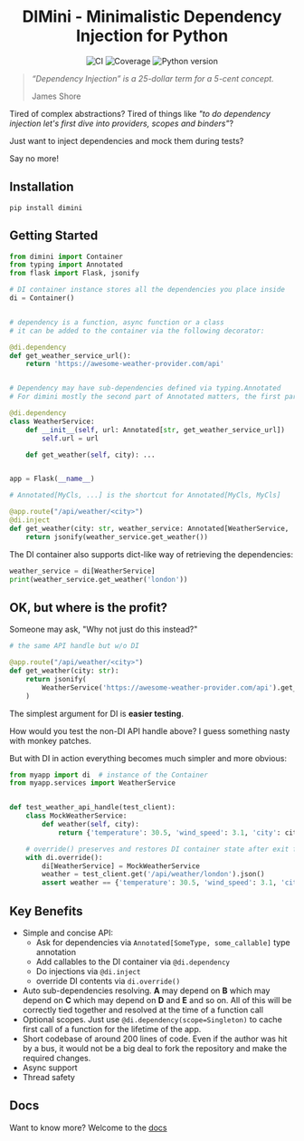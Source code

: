 <div align="center">
    <h1>DIMini - Minimalistic Dependency Injection for Python</h1>
    <p>
        <img src="https://github.com/amyasnikov/dimini/actions/workflows/ci.yaml/badge.svg" alt="CI">
        <img src="https://img.shields.io/endpoint?url=https://gist.githubusercontent.com/amyasnikov/43fbe231840b4945691de15d43eb003d/raw/cov_dimini.json" alt="Coverage">
        <img src="https://img.shields.io/badge/Python-3.9|3.10|3.11|3.12-blue.svg" alt="Python version">
    </p>
</div>


> *“Dependency Injection” is a 25-dollar term for a 5-cent concept.*
>
> James Shore


Tired of complex abstractions? Tired of things like *"to do dependency injection let's first dive into providers, scopes and binders"*?


Just want to inject dependencies and mock them during tests?

Say no more!

## Installation

```
pip install dimini
```

## Getting Started

```python
from dimini import Container
from typing import Annotated
from flask import Flask, jsonify

# DI container instance stores all the dependencies you place inside
di = Container()


# dependency is a function, async function or a class
# it can be added to the container via the following decorator:

@di.dependency
def get_weather_service_url():
    return 'https://awesome-weather-provider.com/api'


# Dependency may have sub-dependencies defined via typing.Annotated
# For dimini mostly the second part of Annotated matters, the first part is for type checkers

@di.dependency
class WeatherService:
    def __init__(self, url: Annotated[str, get_weather_service_url])
        self.url = url

    def get_weather(self, city): ...


app = Flask(__name__)

# Annotated[MyCls, ...] is the shortcut for Annotated[MyCls, MyCls]

@app.route("/api/weather/<city>")
@di.inject
def get_weather(city: str, weather_service: Annotated[WeatherService, ...]):
    return jsonify(weather_service.get_weather())

```

The DI container also supports dict-like way of retrieving the dependencies:

```python
weather_service = di[WeatherService]
print(weather_service.get_weather('london'))
```


## OK, but where is the profit?

Someone may ask, "Why not just do this instead?"

```python
# the same API handle but w/o DI

@app.route("/api/weather/<city>")
def get_weather(city: str):
    return jsonify(
        WeatherService('https://awesome-weather-provider.com/api').get_weather(city)
    )
```

The simplest argument for DI is **easier testing**.

How would you test the non-DI API handle above? I guess something nasty with monkey patches.

But with DI in action everything becomes much simpler and more obvious:

```python
from myapp import di  # instance of the Container
from myapp.services import WeatherService


def test_weather_api_handle(test_client):
    class MockWeatherService:
        def weather(self, city):
            return {'temperature': 30.5, 'wind_speed': 3.1, 'city': city}

    # override() preserves and restores DI container state after exit from context manager
    with di.override():
        di[WeatherService] = MockWeatherService
        weather = test_client.get('/api/weather/london').json()
        assert weather == {'temperature': 30.5, 'wind_speed': 3.1, 'city': 'london'}

```

## Key Benefits

* Simple and concise API:
    * Ask for dependencies via `Annotated[SomeType, some_callable]` type annotation
    * Add callables to the DI container via `@di.dependency`
    * Do injections via `@di.inject`
    * override DI contents via `di.override()`
* Auto sub-dependencies resolving. **A** may depend on **B** which may depend on **C** which may depend on **D** and **E** and so on. All of this will be correctly tied together and resolved at the time of a function call
* Optional scopes. Just use `@di.dependency(scope=Singleton)` to cache first call of a function for the lifetime of the app.
* Short codebase of around 200 lines of code. Even if the author was hit by a bus, it would not be a big deal to fork the repository and make the required changes.
* Async support
* Thread safety

## Docs

Want to know more? Welcome to the [docs](https://dimini.readthedocs.io)
